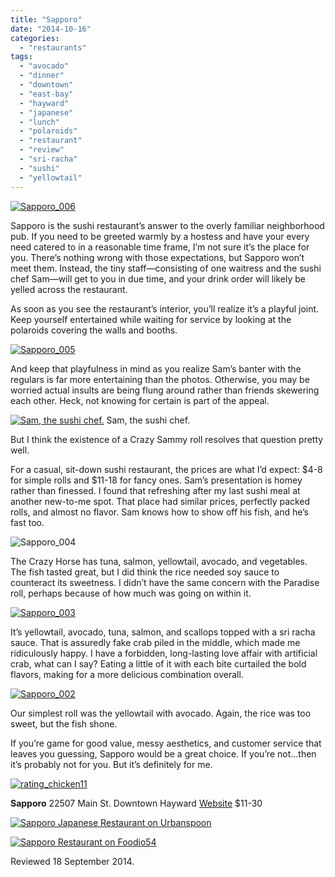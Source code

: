 ```yaml
---
title: "Sapporo"
date: "2014-10-16"
categories:
  - "restaurants"
tags:
  - "avocado"
  - "dinner"
  - "downtown"
  - "east-bay"
  - "hayward"
  - "japanese"
  - "lunch"
  - "polaroids"
  - "restaurant"
  - "review"
  - "sri-racha"
  - "sushi"
  - "yellowtail"
---
```


[![Sapporo_006](http://s3.amazonaws.com/thegourmez-wpmedia/2014/10/Sapporo_006-500x306.jpg)](http://www.thegourmez.com/2014/10/sapporo-hayward/sapporo_006/)

Sapporo is the sushi restaurant’s answer to the overly familiar neighborhood pub. If you need to be greeted warmly by a hostess and have your every need catered to in a reasonable time frame, I’m not sure it’s the place for you. There’s nothing wrong with those expectations, but Sapporo won’t meet them. Instead, the tiny staff—consisting of one waitress and the sushi chef Sam—will get to you in due time, and your drink order will likely be yelled across the restaurant.

As soon as you see the restaurant’s interior, you’ll realize it’s a playful joint. Keep yourself entertained while waiting for service by looking at the polaroids covering the walls and booths.

[![Sapporo_005](http://s3.amazonaws.com/thegourmez-wpmedia/2014/10/Sapporo_005-500x332.jpg)](http://www.thegourmez.com/2014/10/sapporo-hayward/sapporo_005/)

And keep that playfulness in mind as you realize Sam’s banter with the regulars is far more entertaining than the photos. Otherwise, you may be worried actual insults are being flung around rather than friends skewering each other. Heck, not knowing for certain is part of the appeal.




<div class="caption">

[![Sam, the sushi chef.](http://s3.amazonaws.com/thegourmez-wpmedia/2014/10/Sapporo_001-500x367.jpg)](http://www.thegourmez.com/2014/10/sapporo-hayward/sapporo_001/) Sam, the sushi chef.</div>


But I think the existence of a Crazy Sammy roll resolves that question pretty well.

For a casual, sit-down sushi restaurant, the prices are what I’d expect: $4-8 for simple rolls and $11-18 for fancy ones. Sam’s presentation is homey rather than finessed. I found that refreshing after my last sushi meal at another new-to-me spot. That place had similar prices, perfectly packed rolls, and almost no flavor. Sam knows how to show off his fish, and he’s fast too.

![Sapporo_004](http://s3.amazonaws.com/thegourmez-wpmedia/2014/10/Sapporo_004-500x332.jpg)

The Crazy Horse has tuna, salmon, yellowtail, avocado, and vegetables. The fish tasted great, but I did think the rice needed soy sauce to counteract its sweetness. I didn’t have the same concern with the Paradise roll, perhaps because of how much was going on within it.

[![Sapporo_003](http://s3.amazonaws.com/thegourmez-wpmedia/2014/10/Sapporo_003-500x332.jpg)](http://www.thegourmez.com/2014/10/sapporo-hayward/sapporo_004/)

It’s yellowtail, avocado, tuna, salmon, and scallops topped with a sri racha sauce. That is assuredly fake crab piled in the middle, which made me ridiculously happy. I have a forbidden, long-lasting love affair with artificial crab, what can I say? Eating a little of it with each bite curtailed the bold flavors, making for a more delicious combination overall.

[![Sapporo_002](http://s3.amazonaws.com/thegourmez-wpmedia/2014/10/Sapporo_002-500x332.jpg)](http://www.thegourmez.com/2014/10/sapporo-hayward/sapporo_002/)

Our simplest roll was the yellowtail with avocado. Again, the rice was too sweet, but the fish shone.

If you’re game for good value, messy aesthetics, and customer service that leaves you guessing, Sapporo would be a great choice. If you’re not…then it’s probably not for you. But it’s definitely for me.

[![rating_chicken11](http://s3.amazonaws.com/thegourmez-wpmedia/2009/02/rating_chicken11.gif)](http://www.thegourmez.com/2009/02/barten-guestier-private-selection-merlot-2006/rating_chicken11/)

**Sapporo** 22507 Main St. Downtown Hayward [Website](http://sapporohayward.com/) $11-30

[![Sapporo Japanese Restaurant on Urbanspoon](http://www.urbanspoon.com/b/link/766592/minilink.gif)](http://www.urbanspoon.com/r/6/766592/restaurant/Sapporo-Japanese-Restaurant-Santa-Rosa)

[![Sapporo Restaurant on Foodio54](http://foodio54.com/images/badge-2-f864.jpg)](http://foodio54.com/restaurant/Hayward-CA/f864/Sapporo-Restaurant)

Reviewed 18 September 2014.
